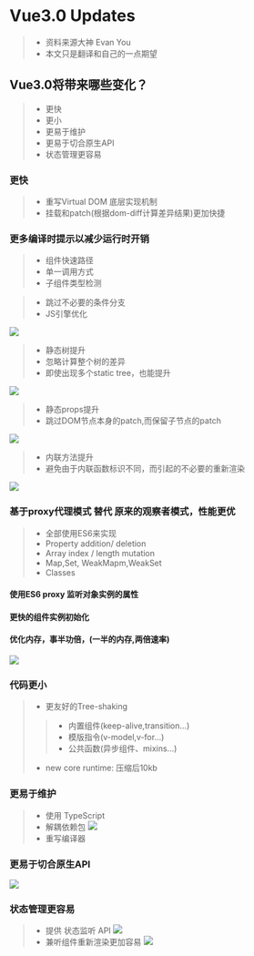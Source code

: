 # Vue3.0 Updates
> - 资料来源大神 Evan You
> - 本文只是翻译和自己的一点期望

## Vue3.0将带来哪些变化？
> - 更快
> - 更小
> - 更易于维护
> - 更易于切合原生API
> - 状态管理更容易

### 更快
> - 重写Virtual DOM 底层实现机制
> - 挂载和patch(根据dom-diff计算差异结果)更加快捷

### 更多编译时提示以减少运行时开销
> - 组件快速路径
> - 单一调用方式
> - 子组件类型检测

> - 跳过不必要的条件分支
> - JS引擎优化

![](readImg1/a.png)

> - 静态树提升
> - 忽略计算整个树的差异
> - 即使出现多个static tree，也能提升

![](readImg1/b.png)

> - 静态props提升
> - 跳过DOM节点本身的patch,而保留子节点的patch

![](readImg1/c.png)

> - 内联方法提升
> - 避免由于内联函数标识不同，而引起的不必要的重新渲染

![](readImg1/d.png)

### 基于proxy代理模式 替代 原来的观察者模式，性能更优
> - 全部使用ES6来实现
> - Property addition/ deletion
> - Array index / length mutation
> - Map,Set, WeakMapm,WeakSet
> - Classes
#### 使用ES6 proxy 监听对象实例的属性
#### 更快的组件实例初始化
#### 优化内存，事半功倍，(一半的内存,两倍速率)
![](readImg1/e.png)

### 代码更小
> - 更友好的Tree-shaking
> > - 内置组件(keep-alive,transition...)
> > - 模版指令(v-model,v-for...)
> > - 公共函数(异步组件、mixins...)
> - new core runtime: 压缩后10kb

### 更易于维护
> - 使用 TypeScript
> - 解耦依赖包
![](readImg1/f.png)
> - 重写编译器

### 更易于切合原生API
![](readImg1/g.png)

### 状态管理更容易
> - 提供 状态监听 API
![](readImg1/h.png)
> - 兼听组件重新渲染更加容易
![](readImg1/j.png)



